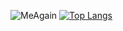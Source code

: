 
![MeAgain](https://github-readme-stats.vercel.app/api?username=tenzind12&show_icons=true&theme=radical)
[![Top Langs](https://github-readme-stats.vercel.app/api/top-langs/?username=tenzind12&layout=compact)](https://github.com/tenzind12)
